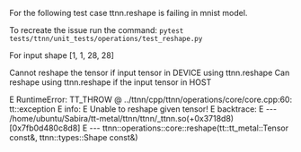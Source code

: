 For the following test case ttnn.reshape is failing in mnist model.

To recreate the issue run the command:
`pytest tests/ttnn/unit_tests/operations/test_reshape.py`

For input shape [1, 1, 28, 28]

Cannot reshape the tensor if input tensor in DEVICE using ttnn.reshape
Can reshape using ttnn.reshape if the input tensor in HOST

E       RuntimeError: TT_THROW @ ../ttnn/cpp/ttnn/operations/core/core.cpp:60: tt::exception
E       info:
E       Unable to reshape given tensor!
E       backtrace:
E        --- /home/ubuntu/Sabira/tt-metal/ttnn/ttnn/_ttnn.so(+0x3718d8) [0x7fb0d480c8d8]
E        --- ttnn::operations::core::reshape(tt::tt_metal::Tensor const&, ttnn::types::Shape const&)
